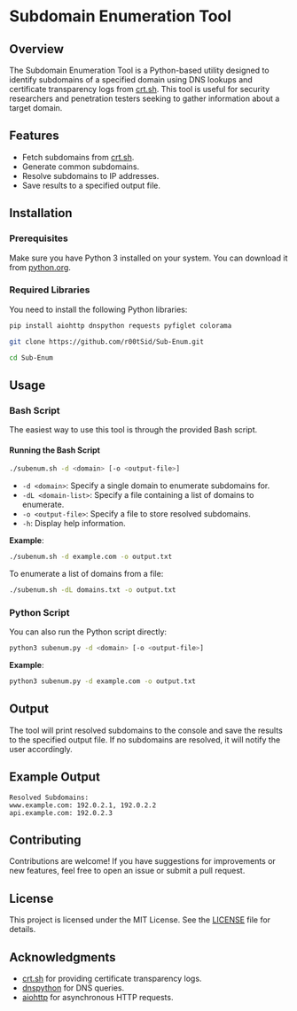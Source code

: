 
# Subdomain Enumeration Tool
## Overview

The Subdomain Enumeration Tool is a Python-based utility designed to identify subdomains of a specified domain using DNS lookups and certificate transparency logs from [crt.sh](https://crt.sh). This tool is useful for security researchers and penetration testers seeking to gather information about a target domain.

## Features

- Fetch subdomains from [crt.sh](https://crt.sh).
- Generate common subdomains.
- Resolve subdomains to IP addresses.
- Save results to a specified output file.

## Installation

### Prerequisites

Make sure you have Python 3 installed on your system. You can download it from [python.org](https://www.python.org/downloads/).

### Required Libraries

You need to install the following Python libraries:

```bash
pip install aiohttp dnspython requests pyfiglet colorama

git clone https://github.com/r00tSid/Sub-Enum.git

cd Sub-Enum
```

## Usage

### Bash Script

The easiest way to use this tool is through the provided Bash script.

#### Running the Bash Script

```bash
./subenum.sh -d <domain> [-o <output-file>]
```
- `-d <domain>`: Specify a single domain to enumerate subdomains for.
- `-dL <domain-list>`: Specify a file containing a list of domains to enumerate.
- `-o <output-file>`: Specify a file to store resolved subdomains.
- `-h`: Display help information.

**Example**:

```bash
./subenum.sh -d example.com -o output.txt
```

To enumerate a list of domains from a file:

```bash
./subenum.sh -dL domains.txt -o output.txt
```

### Python Script

You can also run the Python script directly:

```bash
python3 subenum.py -d <domain> [-o <output-file>]
```

**Example**:

```bash
python3 subenum.py -d example.com -o output.txt
```

## Output

The tool will print resolved subdomains to the console and save the results to the specified output file. If no subdomains are resolved, it will notify the user accordingly.

## Example Output

```
Resolved Subdomains:
www.example.com: 192.0.2.1, 192.0.2.2
api.example.com: 192.0.2.3
```

## Contributing

Contributions are welcome! If you have suggestions for improvements or new features, feel free to open an issue or submit a pull request.

## License

This project is licensed under the MIT License. See the [LICENSE](LICENSE) file for details.

## Acknowledgments

- [crt.sh](https://crt.sh) for providing certificate transparency logs.
- [dnspython](https://dnspython.org/) for DNS queries.
- [aiohttp](https://docs.aiohttp.org/) for asynchronous HTTP requests.
```
